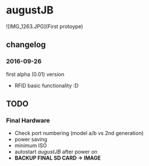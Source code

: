 # augustJB
![IMG_1263.JPG](First protoype)
## changelog
### 2016-09-26 
first alpha (0.01) version
- RFID basic functionality :D

## TODO

### Final Hardware
- Check port numbering (model a/b vs 2nd generation)
- power saving
- minimum ISO
- autostart *augustJB* after power on
- **BACKUP FINAL SD CARD -> IMAGE**